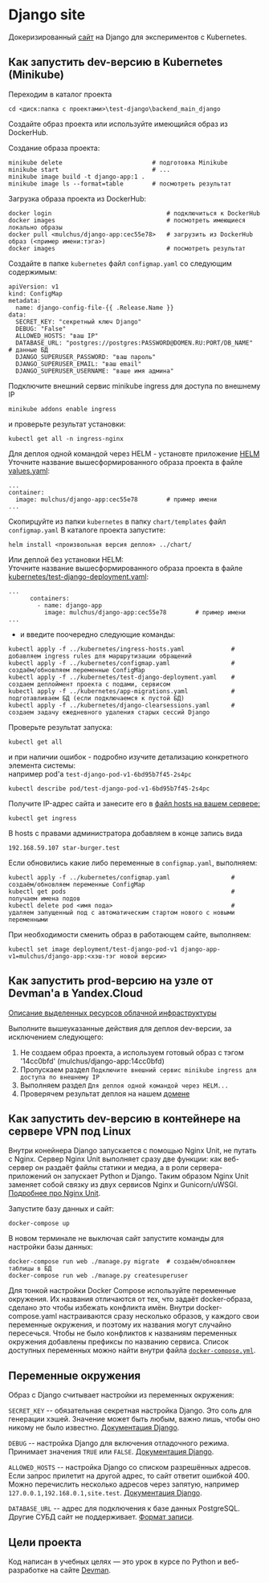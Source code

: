 # Django site

Докеризированный [сайт](https://edu-stoic-dubinsky.sirius-k8s.dvmn.org/) на Django для экспериментов с Kubernetes.

## Как запустить dev-версию в Kubernetes (Minikube)

Переходим в каталог проекта  

```shell-session
cd <диск:папка с проектами>\test-django\backend_main_django
```

Создайте образ проекта или используйте имеющийся образ из DockerHub.  

Создание образа проекта:  
```shell-session
minikube delete                         # подготовка Minikube
minikube start                          # ...
minikube image build -t django-app:1 .
minikube image ls --format=table        # посмотреть результат
```

Загрузка образа проекта из DockerHub:  
```shell-session
docker login                                # подключиться к DockerHub
docker images                               # посмотреть имеющиеся локально образы
docker pull <mulchus/django-app:cec55e78>   # загрузить из DockerHub образ (<пример имени:тэга>)
docker images                               # посмотреть результат
```

Создайте в папке `kubernetes` файл `configmap.yaml` со следующим содержимым:   
```
apiVersion: v1
kind: ConfigMap
metadata:
  name: django-config-file-{{ .Release.Name }}
data:
  SECRET_KEY: "секретный ключ Django"
  DEBUG: "False" 
  ALLOWED_HOSTS: "ваш IP"
  DATABASE_URL: "postgres://postgres:PASSWORD@DOMEN.RU:PORT/DB_NAME"    # данные БД
  DJANGO_SUPERUSER_PASSWORD: "ваш пароль"
  DJANGO_SUPERUSER_EMAIL: "ваш email"
  DJANGO_SUPERUSER_USERNAME: "ваше имя админа"
```

Подключите внешний сервис minikube ingress для доступа по внешнему IP
```shell-session
minikube addons enable ingress
```
и проверьте результат установки:
```shell-session
kubectl get all -n ingress-nginx
```

Для деплоя одной командой через HELM - установте приложение [HELM](https://helm.sh/)   
Уточните название вышесформированного образа проекта в файле [values.yaml](chart%2Fvalues.yaml):
```shell-session
...
container:
  image: mulchus/django-app:cec55e78        # пример имени
...
```
Скопирцуйте из папки `kubernetes` в папку `chart/templates` файл `configmap.yaml`
В каталоге проекта запустите:
```shell-session
helm install <произвольная версия деплоя> ../chart/
```

Или деплой без установки HELM:  
Уточните название вышесформированного образа проекта в файле [kubernetes/test-django-deployment.yaml](kubernetes%2Ftest-django-deployment.yaml):
```shell-session
...
      containers:
        - name: django-app
          image: mulchus/django-app:cec55e78        # пример имени
...
```
- и введите поочередно следующие команды:   
```shell-session
kubectl apply -f ../kubernetes/ingress-hosts.yaml             # добавляем ingress rules для маршрутизации обращений 
kubectl apply -f ../kubernetes/configmap.yaml                 # создаём/обновляем переменные ConfigMap
kubectl apply -f ../kubernetes/test-django-deployment.yaml    # создаем деплоймент проекта с подами, сервисом
kubectl apply -f ../kubernetes/app-migrations.yaml            # подготавливаем БД (если подключаемся к пустой БД)
kubectl apply -f ../kubernetes/django-clearsessions.yaml      # создаем задачу ежедневного удаления старых сессий Django    
```

Проверьте результат запуска:  
```shell-session
kubectl get all
```
и при наличии ошибок - подробно изучите детализацию конкретного элемента системы:  
например pod'a `test-django-pod-v1-6bd95b7f45-2s4pc`
```shell-session
kubectl describe pod/test-django-pod-v1-6bd95b7f45-2s4pc
```
    

Получите IP-адрес сайта и занесите его в [файл hosts на вашем сервере: ](https://help.reg.ru/support/dns-servery-i-nastroyka-zony/rabota-s-dns-serverami/fayl-hosts-gde-nakhoditsya-i-kak-yego-izmenit)
```shell-session
kubectl get ingress
```
В hosts с правами администратора добавляем в конце запись вида  
```
192.168.59.107 star-burger.test
```

Если обновились какие либо переменные в `configmap.yaml`, выполняем:  
```shell-session
kubectl apply -f ../kubernetes/configmap.yaml                 # создаём/обновляем переменные ConfigMap
kubectl get pods                                              # получаем имена подов
kubectl delete pod <имя пода>                                 # удаляем запущенный под с автоматическим стартом нового с новыми переменными  
```

При необходимости сменить образ в работающем сайте, выполняем:  
```shell-session
kubectl set image deployment/test-django-pod-v1 django-app-v1=mulchus/django-app:<хэш-тэг новой версии>
```


## Как запустить prod-версию на узле от Devman'a в Yandex.Cloud 

[Описание выделенных ресурсов облачной инфраструктуры](https://sirius-env-registry.website.yandexcloud.net/edu-stoic-dubinsky.html)

Выполните вышеуказанные действия для деплоя dev-версии, за исключением следующего:

1. Не создаем образ проекта, а используем готовый образ с тэгом '14cc0bfd' (mulchus/django-app:14cc0bfd)
2. Пропускаем раздел `Подключите внешний сервис minikube ingress для доступа по внешнему IP`
3. Выполняем раздел `Для деплоя одной командой через HELM...`
4. Проверячем результат деплоя на нашем [домене](https://edu-stoic-dubinsky.sirius-k8s.dvmn.org/) 



## Как запустить dev-версию в контейнере на сервере VPN под Linux

Внутри конейнера Django запускается с помощью Nginx Unit, не путать с Nginx. Сервер Nginx Unit выполняет сразу две функции: как веб-сервер он раздаёт файлы статики и медиа, а в роли сервера-приложений он запускает Python и Django. Таким образом Nginx Unit заменяет собой связку из двух сервисов Nginx и Gunicorn/uWSGI. [Подробнее про Nginx Unit](https://unit.nginx.org/).

Запустите базу данных и сайт:

```shell-session
docker-compose up
```

В новом терминале не выключая сайт запустите команды для настройки базы данных:

```shell-session
docker-compose run web ./manage.py migrate  # создаём/обновляем таблицы в БД
docker-compose run web ./manage.py createsuperuser
```

Для тонкой настройки Docker Compose используйте переменные окружения. Их названия отличаются от тех, что задаёт docker-образа, сделано это чтобы избежать конфликта имён. Внутри docker-compose.yaml настраиваются сразу несколько образов, у каждого свои переменные окружения, и поэтому их названия могут случайно пересечься. Чтобы не было конфликтов к названиям переменных окружения добавлены префиксы по названию сервиса. Список доступных переменных можно найти внутри файла [`docker-compose.yml`](./docker-compose.yml).

## Переменные окружения

Образ с Django считывает настройки из переменных окружения:

`SECRET_KEY` -- обязательная секретная настройка Django. Это соль для генерации хэшей. Значение может быть любым, важно лишь, чтобы оно никому не было известно. [Документация Django](https://docs.djangoproject.com/en/3.2/ref/settings/#secret-key).

`DEBUG` -- настройка Django для включения отладочного режима. Принимает значения `TRUE` или `FALSE`. [Документация Django](https://docs.djangoproject.com/en/3.2/ref/settings/#std:setting-DEBUG).

`ALLOWED_HOSTS` -- настройка Django со списком разрешённых адресов. Если запрос прилетит на другой адрес, то сайт ответит ошибкой 400. Можно перечислить несколько адресов через запятую, например `127.0.0.1,192.168.0.1,site.test`. [Документация Django](https://docs.djangoproject.com/en/3.2/ref/settings/#allowed-hosts).

`DATABASE_URL` -- адрес для подключения к базе данных PostgreSQL. Другие СУБД сайт не поддерживает. [Формат записи](https://github.com/jacobian/dj-database-url#url-schema).


## Цели проекта

Код написан в учебных целях — это урок в курсе по Python и веб-разработке на сайте [Devman](https://dvmn.org).
